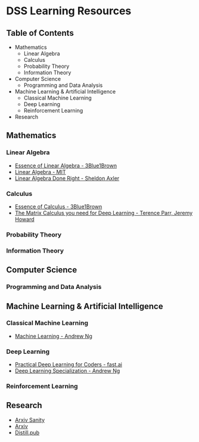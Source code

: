 # DSS Learning Resources

## Table of Contents
- Mathematics
  - Linear Algebra
  - Calculus
  - Probability Theory
  - Information Theory
- Computer Science
  - Programming and Data Analysis
- Machine Learning & Artificial Intelligence
  - Classical Machine Learning
  - Deep Learning
  - Reinforcement Learning
- Research

## Mathematics

### Linear Algebra

- [Essence of Linear Algebra - 3Blue1Brown](https://www.youtube.com/playlist?list=PLZHQObOWTQDPD3MizzM2xVFitgF8hE_ab)
- [Linear Algebra - MIT](https://ocw.mit.edu/courses/mathematics/18-06sc-linear-algebra-fall-2011/)
- [Linear Algebra Done Right - Sheldon Axler](https://www.youtube.com/watch?v=lkx2BJcnyxk&list=PLGAnmvB9m7zOBVCZBUUmSinFV0wEir2Vw)

### Calculus

- [Essence of Calculus - 3Blue1Brown](https://www.youtube.com/playlist?list=PLZHQObOWTQDMsr9K-rj53DwVRMYO3t5Yr)
- [The Matrix Calculus you need for Deep Learning - Terence Parr, Jeremy Howard](http://parrt.cs.usfca.edu/doc/matrix-calculus/index.html)

### Probability Theory
### Information Theory

## Computer Science

### Programming and Data Analysis

## Machine Learning & Artificial Intelligence

### Classical Machine Learning

- [Machine Learning - Andrew Ng](https://www.coursera.org/learn/machine-learning)

### Deep Learning

- [Practical Deep Learning for Coders - fast.ai](http://course.fast.ai/)
- [Deep Learning Specialization - Andrew Ng](https://www.coursera.org/specializations/deep-learning?utm_source=gg&utm_medium=sem&campaignid=904733485&adgroupid=45435009512&device=c&keyword=deep%20learning%20coursera&matchtype=b&network=g&devicemodel=&adpostion=1t1&creativeid=231631799240&hide_mobile_promo&gclid=CjwKCAiA8bnUBRA-EiwAc0hZkxlgiRTxK0tvoLpyIh1rSLmZixn_dA-c-hAFqKWTTGLJqoaY6SrIZBoC_-gQAvD_BwE)



### Reinforcement Learning

## Research

- [Arxiv Sanity](http://www.arxiv-sanity.com/)
- [Arxiv](https://arxiv.org/)
- [Distill.pub](https://distill.pub/)
